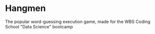 # Hangmen
The popular word-guessing execution game, made for the WBS Coding School "Data Science" bootcamp
